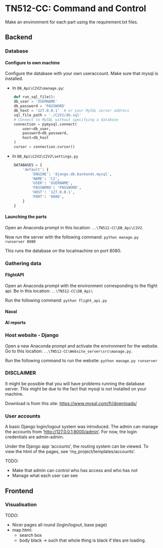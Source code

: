 # TN512-CC: Command and Control
Make an environment for each part using the requirement.txt files.


## Backend
### Database
#### Configure to own machine
Configure the database with your own useraccount. Make sure that mysql is installed.

- In `DB_Api\C2V2\manage.py`:
```py
    def run_sql_file():
    db_user = 'USERNAME'
    db_password = 'PASSWORD'
    db_host = '127.0.0.1'  # or your MySQL server address
    sql_file_path = './C2V2/db.sql'
    # Connect to MySQL without specifying a database
    connection = pymysql.connect(
        user=db_user,
        password=db_password,
        host=db_host
    )
    cursor = connection.cursor()
```
- In `DB_Api\C2V2\C2V2\settings.py`
```py
    DATABASES = {
        'default': {
            'ENGINE': 'django.db.backends.mysql',
            'NAME': 'C2',
            'USER': 'USERNAME',
            'PASSWORD': 'PASSWORD',
            'HOST': '127.0.0.1',
            'PORT': '8080',
        }
    }
```

#### Launching the parts
Open an Anaconda prompt in this location: `..\TN512-CC\DB_Api\C2V2`. 

Now run the server with the following command: `python manage.py runserver 8080`

This runs the database on the localmachine on port 8080.

### Gathering data
#### FlightAPI
Open an Anaconda prompt with the environment corresponding to the flight api. Be in this location: `..\TN512-CC\DB_Api\`

Run the following command: `python flight_api.py`

#### Naval

#### AI reports


### Host website - Django
Open a new Anaconda prompt and activate the environment for the website. Go to this location: `..\TN512-CC\Website_server\src\manage.py`.

Run the following command to run the website: `python manage.py runserver`

### DISCLAIMER
It might be possible that you will have problems running the database server. This might be due to the fact that mysql is not installed on your machine. 

Download is from this site: https://www.mysql.com/fr/downloads/

### User accounts
A basic Django login/logout system was introduced. The admin can manage the accounts from ‘http://127.0.0.1:8000/admin’. For now, the login
credentials are admin-admin. 

Under the Django app ‘accounts’, the routing system can be viewed. To view the html of the pages, see ‘my_project/templates/accounts’.

TODO:
- Make that admin can control who has access and who has not
- Manage what each user can see

## Frontend
### Visualisation
TODO:
- Nicer pages all round (login/logout, base page)
- map.html:
    - search box
    - body black -> such that whole thing is black if tiles are loading.